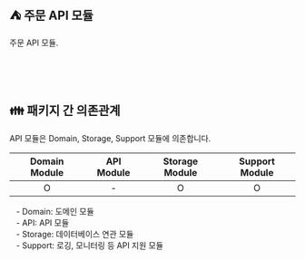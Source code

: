## ⛺️ 주문 API 모듈

주문 API 모듈.

<br/><br/><br/>

## 👪 패키지 간 의존관계

API 모듈은 Domain, Storage, Support 모듈에 의존합니다.

| Domain Module | API Module | Storage Module | Support Module |
|:-------------:|:----------:|:--------------:|:--------------:|
|       O       |     -      |       O        |       O        |

&nbsp;&nbsp; - Domain: 도메인 모듈 <br/>
&nbsp;&nbsp; - API: API 모듈 <br/>
&nbsp;&nbsp; - Storage: 데이터베이스 연관 모듈 <br/>
&nbsp;&nbsp; - Support: 로깅, 모니터링 등 API 지원 모듈 <br/>

<br/>
